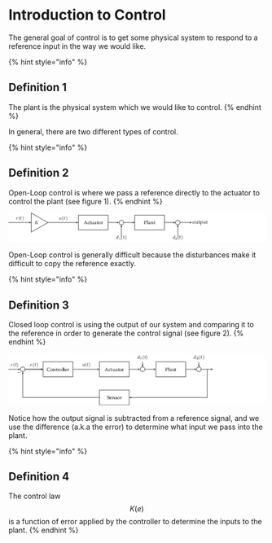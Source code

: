 # Introduction to Control

The general goal of control is to get some physical system to respond to a reference input in the way we would like.

{% hint style="info" %}
## Definition 1

The plant is the physical system which we would like to control.
{% endhint %}

In general, there are two different types of control.

{% hint style="info" %}
## Definition 2

Open-Loop control is where we pass a reference directly to the actuator to control the plant \(see figure 1\).
{% endhint %}

![Figure 1: Open-Loop Control](../.gitbook/assets/31c08937dc42492e6d975c5f59a6c131346cc29a.png)

Open-Loop control is generally difficult because the disturbances make it difficult to copy the reference exactly.

{% hint style="info" %}
## Definition 3

Closed loop control is using the output of our system and comparing it to the reference in order to generate the control signal \(see figure 2\).
{% endhint %}

![Figure 2: Closed-Loop Control](../.gitbook/assets/66fe2d6527f4672187b60442c735d00d783830bc.png)

Notice how the output signal is subtracted from a reference signal, and we use the difference \(a.k.a the error\) to determine what input we pass into the plant.

{% hint style="info" %}
## Definition 4

The control law $$K(e)$$is a function of error applied by the controller to determine the inputs to the plant.
{% endhint %}

